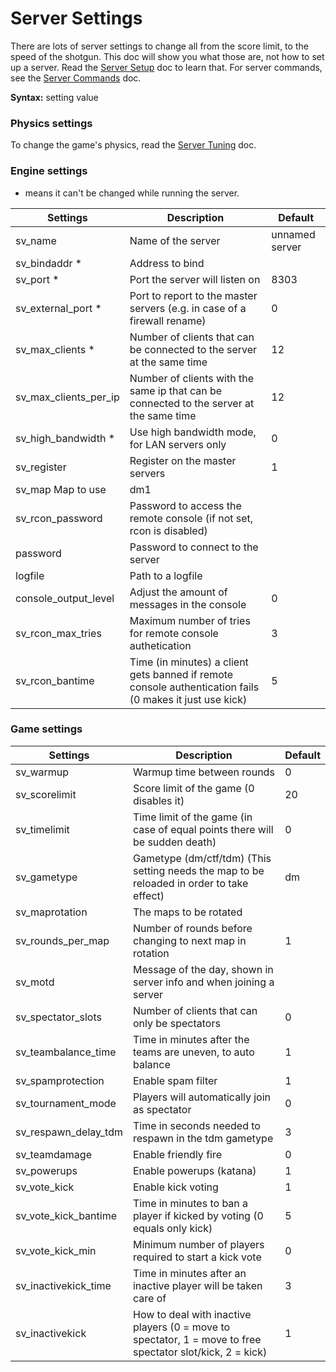 # Server Settings

There are lots of server settings to change all from the score limit, to the speed of the shotgun. This doc will show you what those are, not how to set up a server. Read the [Server Setup](../serversetup.md) doc to learn that. For server commands, see the [Server Commands](../server_commands.md) doc.

**Syntax:** setting value

### Physics settings

To change the game's physics, read the [Server Tuning](../server_tuning.md) doc.

### Engine settings

* means it can't be changed while running the server.

|Settings|	Description|	Default|
| ------ | ---------- | -------- |
|sv_name |	Name of the server|	unnamed server|
|sv_bindaddr *|	Address to bind	| |
|sv_port *|	Port the server will listen on|	8303|
|sv_external_port *|	Port to report to the master servers (e.g. in case of a firewall rename)|	0|
|sv_max_clients *|	Number of clients that can be connected to the server at the same time|	12|
|sv_max_clients_per_ip|	Number of clients with the same ip that can be connected to the server at the same time|	12|
|sv_high_bandwidth *|	Use high bandwidth mode, for LAN servers only|	0|
|sv_register|	Register on the master servers|	1|
|sv_map	Map to use|	dm1|
|sv_rcon_password|	Password to access the remote console (if not set, rcon is disabled)|  |	
|password|	Password to connect to the server|	|
|logfile|	Path to a logfile| |	
|console_output_level|	Adjust the amount of messages in the console|	0|
|sv_rcon_max_tries|	Maximum number of tries for remote console authetication|	3|
|sv_rcon_bantime|	Time (in minutes) a client gets banned if remote console authentication fails (0 makes it just use kick)|	5|

### Game settings

|Settings|	Description|	Default|
| ------ | ---------- | -------- |
|sv_warmup|	Warmup time between rounds|	0|
|sv_scorelimit|	Score limit of the game (0 disables it)|	20|
|sv_timelimit|	Time limit of the game (in case of equal points there will be sudden death)|	0|
|sv_gametype|	Gametype (dm/ctf/tdm) (This setting needs the map to be reloaded in order to take effect)|	dm|
|sv_maprotation|	The maps to be rotated|	|
|sv_rounds_per_map|	Number of rounds before changing to next map in rotation|	1|
|sv_motd|	Message of the day, shown in server info and when joining a server|	|
|sv_spectator_slots|	Number of clients that can only be spectators|	0|
|sv_teambalance_time|	Time in minutes after the teams are uneven, to auto balance|	1|
|sv_spamprotection|	Enable spam filter|	1|
|sv_tournament_mode|	Players will automatically join as spectator|	0|
|sv_respawn_delay_tdm|	Time in seconds needed to respawn in the tdm gametype|	3|
|sv_teamdamage|	Enable friendly fire|	0|
|sv_powerups|	Enable powerups (katana)|	1|
|sv_vote_kick|	Enable kick voting|	1|
|sv_vote_kick_bantime|	Time in minutes to ban a player if kicked by voting (0 equals only kick)|	5|
|sv_vote_kick_min|	Minimum number of players required to start a kick vote|	0|
|sv_inactivekick_time|	Time in minutes after an inactive player will be taken care of|	3|
|sv_inactivekick|	How to deal with inactive players (0 = move to spectator, 1 = move to free spectator slot/kick, 2 = kick)|	1|
